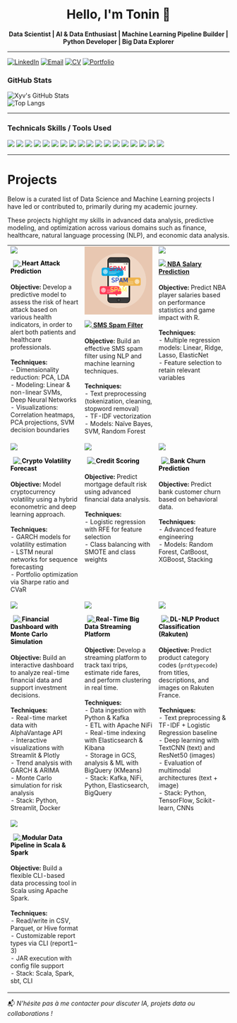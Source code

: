<div align="center">
  <h1>Hello, I'm Tonin 👋</h1>
  <p><strong>
  Data Scientist | AI & Data Enthusiast | Machine Learning Pipeline Builder | Python Developer | Big Data Explorer
  </strong></p>
</div>

---
[![LinkedIn](https://img.shields.io/badge/LinkedIn-Profile-blue?logo=linkedin&style=for-the-badge)](https://linkedin.com/in/tonin-rivory-1207b5172/)          [![Email](https://img.shields.io/badge/Email-Send-orange?style=for-the-badge)](mailto:toninrvr@hotmail.com)        [![CV](https://img.shields.io/badge/CV-Download-green?style=for-the-badge)](https://drive.google.com/file/d/1Qr2ki8IRQmLTx6bf5Ny_5d_8E3XO8TlQ/view?usp=sharing)        [![Portfolio](https://img.shields.io/badge/Portfolio-View-purple?style=for-the-badge)](https://toninrvr.nicepage.io/#sec-f0ff)



### GitHub Stats

<div align="left">

![Xyv's GitHub Stats](https://github-readme-stats.vercel.app/api?username=ton1rvr&show_icons=true&theme=default&hide=prs)
<br>
![Top Langs](https://github-readme-stats.vercel.app/api/top-langs/?username=ton1rvr&layout=compact&hide=html)

</div>

---

### Technicals Skills / Tools Used 
<!-- Data Science & Analytics -->
<p align="left">
  <img src="https://img.shields.io/badge/Python-3776AB?style=for-the-badge&logo=python&logoColor=white"/>
  <img src="https://img.shields.io/badge/R-276DC3?style=for-the-badge&logo=r&logoColor=white"/>
  <img src="https://img.shields.io/badge/SQL-003B57?style=for-the-badge&logo=sqlite&logoColor=white"/>
  <img src="https://img.shields.io/badge/SAS-0072C6?style=for-the-badge&logo=sas&logoColor=white"/>
  <img src="https://img.shields.io/badge/Tableau-E97627?style=for-the-badge&logo=tableau&logoColor=white"/>
  <img src="https://img.shields.io/badge/Apache%20Spark-E25A1C?style=for-the-badge&logo=apachespark&logoColor=white"/>
  <img src="https://img.shields.io/badge/Apache%20Kafka-231F20?style=for-the-badge&logo=apachekafka&logoColor=white"/>
  <img src="https://img.shields.io/badge/ElasticSearch-005571?style=for-the-badge&logo=elasticsearch&logoColor=white"/>
  <img src="https://img.shields.io/badge/Scala-DC322F?style=for-the-badge&logo=scala&logoColor=white"/>
  <img src="https://img.shields.io/badge/Linux-FCC624?style=for-the-badge&logo=linux&logoColor=black"/>
  <img src="https://img.shields.io/badge/FastAPI-009688?style=for-the-badge&logo=fastapi&logoColor=white"/>
  <img src="https://img.shields.io/badge/Streamlit-FF4B4B?style=for-the-badge&logo=streamlit&logoColor=white"/>
  <img src="https://img.shields.io/badge/Docker-2496ED?style=for-the-badge&logo=docker&logoColor=white"/>
  <img src="https://img.shields.io/badge/Git-F05032?style=for-the-badge&logo=git&logoColor=white"/>
  <img src="https://img.shields.io/badge/VSCode-007ACC?style=for-the-badge&logo=visualstudiocode&logoColor=white"/>
  <img src="https://img.shields.io/badge/GCS-4285F4?style=for-the-badge&logo=googlecloud&logoColor=white"/>
  <img src="https://img.shields.io/badge/Google%20Colab-F9AB00?style=for-the-badge&logo=googlecolab&logoColor=white"/>
  <img src="https://img.shields.io/badge/Kibana-E8478B?style=for-the-badge&logo=kibana&logoColor=white"/>

</p>

---

# Projects

Below is a curated list of Data Science and Machine Learning projects I have led or contributed to, primarily during my academic journey.

These projects highlight my skills in advanced data analysis, predictive modeling, and optimization across various domains such as finance, healthcare, natural language processing (NLP), and economic data analysis.

<table width="100%" cellspacing="0" cellpadding="0" style="border-collapse: collapse; border: none;">
  <tr>
<td width="33%" valign="top" style="vertical-align:top; border: none;">
        <img src="https://github.com/ton1rvr/portfolio/blob/main/assets/img/heart.png" width="100%" /><br>
        <h4 style="margin-top: 10px;">
          <a href="https://github.com/ton1rvr/portfolio/tree/main/Project%201%20-%20Heart%20Attack%20Prediction%20(ML%20w%3A%20python)">
            <img src="https://img.shields.io/badge/-black?logo=github&logoColor=white" height="15" style="margin-left: 6px; vertical-align: middle;"/>
          </a>
          <a href="https://github.com/ton1rvr/portfolio/tree/main/Project%201%20-%20Heart%20Attack%20Prediction%20(ML%20w%3A%20python)" style="text-decoration: none; color: black;">
            Heart Attack Prediction
          </a>
        </h4>
        <p align="left">
          <strong>Objective:</strong> Develop a predictive model to assess the risk of heart attack based on various health indicators, in order to alert both patients and healthcare professionals.<br><br>
          <strong>Techniques:</strong><br>
          - Dimensionality reduction: PCA, LDA<br>
          - Modeling: Linear & non-linear SVMs, Deep Neural Networks<br>
          - Visualizations: Correlation heatmaps, PCA projections, SVM decision boundaries
        </p>
</td>
<td width="33%" valign="top" style="vertical-align:top; border: none;">
          <img src="https://github.com/ton1rvr/portfolio/blob/main/assets/img/spam.png" width="100%"/><br>
          <h4 style="margin-top: 10px;">
            <a href="https://github.com/ton1rvr/portfolio/tree/main/Project%202%20-%20SMS%20Spam%20Filter%20(NLP%20w%3A%20python)">
              <img src="https://img.shields.io/badge/-black?logo=github&logoColor=white" height="15"/>
            </a>
            <a href="https://github.com/ton1rvr/portfolio/tree/main/Project%202%20-%20SMS%20Spam%20Filter%20(NLP%20w%3A%20python)">
              SMS Spam Filter
            </a>
          </h4>
        <p align="left">
          <strong>Objective:</strong> Build an effective SMS spam filter using NLP and machine learning techniques.<br><br>
          <strong>Techniques:</strong><br>
          - Text preprocessing (tokenization, cleaning, stopword removal)<br>
          - TF-IDF vectorization<br>
          - Models: Naïve Bayes, SVM, Random Forest<br>
        </p>
  </td>
  <td width="33%" valign="top" style="vertical-align:top; border: none;">
      <img src="https://github.com/ton1rvr/portfolio/blob/main/assets/img/nba.png" width="100%"/><br>
      <h4 style="margin-top: 10px;">
         <a href="https://github.com/ton1rvr/portfolio/tree/main/Project%203%20-%20NBA%20Salary%20Prediction%20(Multiple%20Reg%20w%3A%20R)">
          <img src="https://img.shields.io/badge/-black?logo=github&logoColor=white" height="15"/>
         </a>
        <a href="https://github.com/ton1rvr/portfolio/tree/main/Project%203%20-%20NBA%20Salary%20Prediction%20(Multiple%20Reg%20w%3A%20R)">
           NBA Salary Prediction
        </a>
      </h4>
      <p align="left">
        <strong>Objective:</strong> Predict NBA player salaries based on performance statistics and game impact with R.<br><br>
        <strong>Techniques:</strong><br>
        - Multiple regression models: Linear, Ridge, Lasso, ElasticNet<br>
        - Feature selection to retain relevant variables<br>
      </p>
    </td>
    </tr>
  <tr>
    <td width="33%" valign="top" style="vertical-align:top; border: none;">
  <img src="https://github.com/ton1rvr/portfolio/blob/main/assets/img/crypto.png" width="100%" /><br>
  <h4 style="margin-top: 10px; text-align: left;">
    <a href="https://github.com/ton1rvr/Projet-Finance-Quantitative">
      <img src="https://img.shields.io/badge/-black?logo=github&logoColor=white" height="15" style="margin-left: 6px; position: relative; top: 2px;"/>
    </a>
    <a href="https://github.com/ton1rvr/Projet-Finance-Quantitative" style="text-decoration: none; color: black;">
      Crypto Volatility Forecast
    </a>
  </h4>
  <p align="left">
    <strong>Objective:</strong> Model cryptocurrency volatility using a hybrid econometric and deep learning approach.<br><br>
    <strong>Techniques:</strong><br>
    - GARCH models for volatility estimation<br>
    - LSTM neural networks for sequence forecasting<br>
    - Portfolio optimization via Sharpe ratio and CVaR<br>
  </p>
</td>
<td width="33%" valign="top" style="vertical-align:top; border: none;">
  <img src="https://github.com/ton1rvr/portfolio/blob/main/assets/img/scoring.png" width="100%" /><br>
  <h4 style="margin-top: 10px; text-align: left;">
    <a href="https://github.com/ton1rvr/portfolio/tree/main/Project%205%20-%20Credit%20Scoring%20(ML%20w%3A%20python)">
      <img src="https://img.shields.io/badge/-black?logo=github&logoColor=white" height="15" style="margin-left: 6px; position: relative; top: 2px;"/>
    </a>
    <a href="https://github.com/ton1rvr/portfolio/tree/main/Project%205%20-%20Credit%20Scoring%20(ML%20w%3A%20python)" style="text-decoration: none; color: black;">
      Credit Scoring
    </a>
  </h4>
  <p align="left">
    <strong>Objective:</strong> Predict mortgage default risk using advanced financial data analysis.<br><br>
    <strong>Techniques:</strong><br>
    - Logistic regression with RFE for feature selection<br>
    - Class balancing with SMOTE and class weights<br>
  </p>
</td>

<td width="33%" valign="top" style="vertical-align:top; border: none;">
  <img src="https://github.com/ton1rvr/portfolio/blob/main/assets/img/bank.png" width="100%" /><br>
  <h4 style="margin-top: 10px; text-align: left;">
    <a href="https://github.com/ton1rvr/portfolio/tree/main/Project%206%20-%20Bank%20Churn%20Prediction%20Challenge%20(ML%20w%3A%20python)">
      <img src="https://img.shields.io/badge/-black?logo=github&logoColor=white" height="15" style="margin-left: 6px; position: relative; top: 2px;"/>
    </a>
    <a href="https://github.com/ton1rvr/portfolio/tree/main/Project%206%20-%20Bank%20Churn%20Prediction%20Challenge%20(ML%20w%3A%20python)" style="text-decoration: none; color: black;">
      Bank Churn Prediction
    </a>
  </h4>
  <p align="left">
    <strong>Objective:</strong> Predict bank customer churn based on behavioral data.<br><br>
    <strong>Techniques:</strong><br>
    - Advanced feature engineering<br>
    - Models: Random Forest, CatBoost, XGBoost, Stacking<br>
  </p>
</td>
<tr>
<td width="33%" valign="top" style="vertical-align:top; border: none;">
  <img src="https://github.com/ton1rvr/portfolio/blob/main/assets/img/MCS.png" width="100%" /><br>
  <h4 style="margin-top: 10px; text-align: left;">
    <a href="https://github.com/ton1rvr/Linux-Project">
      <img src="https://img.shields.io/badge/-black?logo=github&logoColor=white" height="15" style="margin-left: 6px; position: relative; top: 2px;"/>
    </a>
    <a href="https://github.com/ton1rvr/Linux-Project" style="text-decoration: none; color: black;">
      Financial Dashboard with Monte Carlo Simulation
    </a>
  </h4>
  <p align="left">
    <strong>Objective:</strong> Build an interactive dashboard to analyze real-time financial data and support investment decisions.<br><br>
    <strong>Techniques:</strong><br>
    - Real-time market data with AlphaVantage API<br>
    - Interactive visualizations with Streamlit & Plotly<br>
    - Trend analysis with GARCH & ARIMA<br>
    - Monte Carlo simulation for risk analysis<br>
    - Stack: Python, Streamlit, Docker<br>
  </p>
</td>

<td width="33%" valign="top" style="vertical-align:top; border: none;">
  <img src="https://github.com/ton1rvr/portfolio/blob/main/assets/img/kefta.png" width="100%" /><br>
  <h4 style="margin-top: 10px; text-align: left;">
    <a href="https://github.com/ton1rvr/Real-Time-Data-Streaming-with-Apache-Kafka-on-GCP">
      <img src="https://img.shields.io/badge/-black?logo=github&logoColor=white" height="15" style="margin-left: 6px; position: relative; top: 2px;"/>
    </a>
    <a href="https://github.com/ton1rvr/Real-Time-Data-Streaming-with-Apache-Kafka-on-GCP" style="text-decoration: none; color: black;">
      Real-Time Big Data Streaming Platform
    </a> 
  </h4>
  <p align="left">
    <strong>Objective:</strong> Develop a streaming platform to track taxi trips, estimate ride fares, and perform clustering in real time.<br><br>
    <strong>Techniques:</strong><br>
    - Data ingestion with Python & Kafka<br>
    - ETL with Apache NiFi<br>
    - Real-time indexing with Elasticsearch & Kibana<br>
    - Storage in GCS, analysis & ML with BigQuery (KMeans)<br>
    - Stack: Kafka, NiFi, Python, Elasticsearch, BigQuery
  </p>
</td>

<td width="33%" valign="top" style="vertical-align:top; border: none;">
  <img src="https://github.com/ton1rvr/portfolio/blob/main/assets/img/rakuten.png" width="100%" /><br>
  <h4 style="margin-top: 10px; text-align: left;">
    <a href="https://github.com/ton1rvr/NLP-DL-Project">
      <img src="https://img.shields.io/badge/-black?logo=github&logoColor=white" height="15" style="margin-left: 6px; position: relative; top: 2px;"/>
    </a>
    <a href="https://github.com/ton1rvr/NLP-DL-Project" style="text-decoration: none; color: black;">
      DL-NLP Product Classification (Rakuten)
    </a>
  </h4>
  <p align="left">
    <strong>Objective:</strong> Predict product category codes (<code>prdtypecode</code>) from titles, descriptions, and images on Rakuten France.<br><br>
    <strong>Techniques:</strong><br>
    - Text preprocessing & TF-IDF + Logistic Regression baseline<br>
    - Deep learning with TextCNN (text) and ResNet50 (images)<br>
    - Evaluation of multimodal architectures (text + image)<br>
    - Stack: Python, TensorFlow, Scikit-learn, CNNs
  </p>
</td>
</tr>
<tr>

<td width="33%" valign="top" style="vertical-align:top; border: none;">
  <img src="https://github.com/ton1rvr/portfolio/blob/main/assets/img/scala.png" width="100%" /><br>
  <h4 style="margin-top: 10px; text-align: left;">
    <a href="https://github.com/ton1rvr/Scala-Project">
      <img src="https://img.shields.io/badge/-black?logo=github&logoColor=white" height="15" style="margin-left: 6px; position: relative; top: 2px;"/>
    </a>
    <a href="https://github.com/ton1rvr/Scala-Project" style="text-decoration: none; color: black;">
      Modular Data Pipeline in Scala & Spark
    </a>
    
  </h4>
  <p align="left">
    <strong>Objective:</strong> Build a flexible CLI-based data processing tool in Scala using Apache Spark.<br><br>
    <strong>Techniques:</strong><br>
    - Read/write in CSV, Parquet, or Hive format<br>
    - Customizable report types via CLI (report1–3)<br>
    - JAR execution with config file support<br>
    - Stack: Scala, Spark, sbt, CLI
  </p>
</td>
  </tr>
</table>


📬 *N’hésite pas à me contacter pour discuter IA, projets data ou collaborations !*
